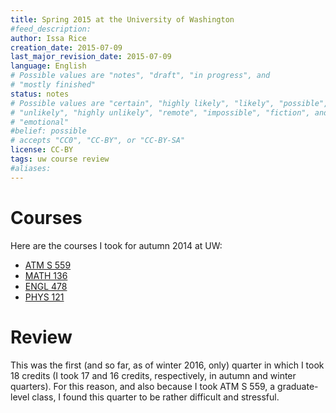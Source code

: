 ```yaml
---
title: Spring 2015 at the University of Washington
#feed_description: 
author: Issa Rice
creation_date: 2015-07-09
last_major_revision_date: 2015-07-09
language: English
# Possible values are "notes", "draft", "in progress", and
# "mostly finished"
status: notes
# Possible values are "certain", "highly likely", "likely", "possible",
# "unlikely", "highly unlikely", "remote", "impossible", "fiction", and
# "emotional"
#belief: possible
# accepts "CC0", "CC-BY", or "CC-BY-SA"
license: CC-BY
tags: uw course review
#aliases: 
---
```


# Courses

Here are the courses I took for autumn 2014 at UW:

- [ATM S 559]()
- [MATH 136]()
- [ENGL 478]()
- [PHYS 121]()

# Review

This was the first (and so far, as of winter 2016, only) quarter in which I took 18 credits (I took 17 and 16 credits, respectively, in autumn and winter quarters).
For this reason, and also because I took ATM S 559, a graduate-level class, I found this quarter to be rather difficult and stressful.
